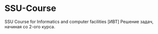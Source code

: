 # SSU-Course
SSU Course for Informatics and computer facilities [ИВТ]
Решение задач, начиная со 2-ого курса.
